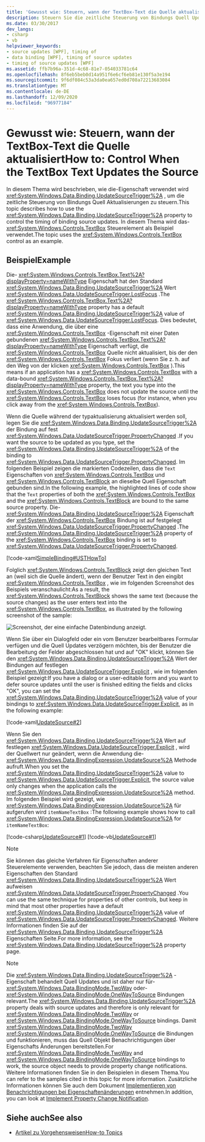 ```yaml
---
title: 'Gewusst wie: Steuern, wann der TextBox-Text die Quelle aktualisiert'
description: Steuern Sie die zeitliche Steuerung von Bindungs Quell Updates mithilfe der updatesourcetriggereigenschaft in Windows Presentation Foundation (WPF).
ms.date: 03/30/2017
dev_langs:
- csharp
- vb
helpviewer_keywords:
- source updates [WPF], timing of
- data binding [WPF], timing of source updates
- timing of source updates [WPF]
ms.assetid: ffb7b96a-351d-4c68-81e7-054033781c64
ms.openlocfilehash: 8f6eb5beb0d14a951f6e6cf6eb81e130f5a3e194
ms.sourcegitcommit: 9f6df084c53a3da0ea657ed0d708a72213683084
ms.translationtype: MT
ms.contentlocale: de-DE
ms.lasthandoff: 12/09/2020
ms.locfileid: "96977184"
---
```

# <a name="how-to-control-when-the-textbox-text-updates-the-source"></a><span data-ttu-id="76b52-103">Gewusst wie: Steuern, wann der TextBox-Text die Quelle aktualisiert</span><span class="sxs-lookup"><span data-stu-id="76b52-103">How to: Control When the TextBox Text Updates the Source</span></span>
<span data-ttu-id="76b52-104">In diesem Thema wird beschrieben, wie die-Eigenschaft verwendet wird <xref:System.Windows.Data.Binding.UpdateSourceTrigger%2A> , um die zeitliche Steuerung von Bindungs Quell Aktualisierungen zu steuern.</span><span class="sxs-lookup"><span data-stu-id="76b52-104">This topic describes how to use the <xref:System.Windows.Data.Binding.UpdateSourceTrigger%2A> property to control the timing of binding source updates.</span></span> <span data-ttu-id="76b52-105">In diesem Thema wird das- <xref:System.Windows.Controls.TextBox> Steuerelement als Beispiel verwendet.</span><span class="sxs-lookup"><span data-stu-id="76b52-105">The topic uses the <xref:System.Windows.Controls.TextBox> control as an example.</span></span>

## <a name="example"></a><span data-ttu-id="76b52-106">Beispiel</span><span class="sxs-lookup"><span data-stu-id="76b52-106">Example</span></span>
 <span data-ttu-id="76b52-107">Die- <xref:System.Windows.Controls.TextBox.Text%2A?displayProperty=nameWithType> Eigenschaft hat den Standard <xref:System.Windows.Data.Binding.UpdateSourceTrigger%2A> Wert <xref:System.Windows.Data.UpdateSourceTrigger.LostFocus> .</span><span class="sxs-lookup"><span data-stu-id="76b52-107">The <xref:System.Windows.Controls.TextBox.Text%2A?displayProperty=nameWithType> property has a default <xref:System.Windows.Data.Binding.UpdateSourceTrigger%2A> value of <xref:System.Windows.Data.UpdateSourceTrigger.LostFocus>.</span></span> <span data-ttu-id="76b52-108">Dies bedeutet, dass eine Anwendung, die über eine <xref:System.Windows.Controls.TextBox> -Eigenschaft mit einer Daten gebundenen <xref:System.Windows.Controls.TextBox.Text%2A?displayProperty=nameWithType> Eigenschaft verfügt, die <xref:System.Windows.Controls.TextBox> Quelle nicht aktualisiert, bis der den <xref:System.Windows.Controls.TextBox> Fokus verliert (wenn Sie z. h. auf den Weg von der klicken <xref:System.Windows.Controls.TextBox> ).</span><span class="sxs-lookup"><span data-stu-id="76b52-108">This means if an application has a <xref:System.Windows.Controls.TextBox> with a data-bound <xref:System.Windows.Controls.TextBox.Text%2A?displayProperty=nameWithType> property, the text you type into the <xref:System.Windows.Controls.TextBox> does not update the source until the <xref:System.Windows.Controls.TextBox> loses focus (for instance, when you click away from the <xref:System.Windows.Controls.TextBox>).</span></span>

 <span data-ttu-id="76b52-109">Wenn die Quelle während der typaktualisierung aktualisiert werden soll, legen Sie die <xref:System.Windows.Data.Binding.UpdateSourceTrigger%2A> der Bindung auf fest <xref:System.Windows.Data.UpdateSourceTrigger.PropertyChanged> .</span><span class="sxs-lookup"><span data-stu-id="76b52-109">If you want the source to be updated as you type, set the <xref:System.Windows.Data.Binding.UpdateSourceTrigger%2A> of the binding to <xref:System.Windows.Data.UpdateSourceTrigger.PropertyChanged>.</span></span> <span data-ttu-id="76b52-110">Im folgenden Beispiel zeigen die markierten Codezeilen, dass die `Text` Eigenschaften von <xref:System.Windows.Controls.TextBox> und <xref:System.Windows.Controls.TextBlock> an dieselbe Quell Eigenschaft gebunden sind.</span><span class="sxs-lookup"><span data-stu-id="76b52-110">In the following example, the highlighted lines of code show that the `Text` properties of both the <xref:System.Windows.Controls.TextBox> and the <xref:System.Windows.Controls.TextBlock> are bound to the same source property.</span></span> <span data-ttu-id="76b52-111">Die- <xref:System.Windows.Data.Binding.UpdateSourceTrigger%2A> Eigenschaft der <xref:System.Windows.Controls.TextBox> Bindung ist auf festgelegt <xref:System.Windows.Data.UpdateSourceTrigger.PropertyChanged> .</span><span class="sxs-lookup"><span data-stu-id="76b52-111">The <xref:System.Windows.Data.Binding.UpdateSourceTrigger%2A> property of the <xref:System.Windows.Controls.TextBox> binding is set to <xref:System.Windows.Data.UpdateSourceTrigger.PropertyChanged>.</span></span>

 [!code-xaml[SimpleBinding#USTHowTo](~/samples/snippets/visualbasic/VS_Snippets_Wpf/SimpleBinding/VisualBasic/Page1.xaml?highlight=33-39,41-42)]

 <span data-ttu-id="76b52-112">Folglich <xref:System.Windows.Controls.TextBlock> zeigt den gleichen Text an (weil sich die Quelle ändert), wenn der Benutzer Text in den eingibt <xref:System.Windows.Controls.TextBox> , wie im folgenden Screenshot des Beispiels veranschaulicht:</span><span class="sxs-lookup"><span data-stu-id="76b52-112">As a result, the <xref:System.Windows.Controls.TextBlock> shows the same text (because the source changes) as the user enters text into the <xref:System.Windows.Controls.TextBox>, as illustrated by the following screenshot of the sample:</span></span>

 ![Screenshot, der eine einfache Datenbindung anzeigt.](./media/how-to-control-when-the-textbox-text-updates-the-source/data-binding-simple-binding-sample.png)

 <span data-ttu-id="76b52-114">Wenn Sie über ein Dialogfeld oder ein vom Benutzer bearbeitbares Formular verfügen und die Quell Updates verzögern möchten, bis der Benutzer die Bearbeitung der Felder abgeschlossen hat und auf "OK" klickt, können Sie den <xref:System.Windows.Data.Binding.UpdateSourceTrigger%2A> Wert der Bindungen auf festlegen <xref:System.Windows.Data.UpdateSourceTrigger.Explicit> , wie im folgenden Beispiel gezeigt:</span><span class="sxs-lookup"><span data-stu-id="76b52-114">If you have a dialog or a user-editable form and you want to defer source updates until the user is finished editing the fields and clicks "OK", you can set the <xref:System.Windows.Data.Binding.UpdateSourceTrigger%2A> value of your bindings to <xref:System.Windows.Data.UpdateSourceTrigger.Explicit>, as in the following example:</span></span>

 [!code-xaml[UpdateSource#2](~/samples/snippets/csharp/VS_Snippets_Wpf/UpdateSource/CSharp/Window1.xaml#2)]

 <span data-ttu-id="76b52-115">Wenn Sie den <xref:System.Windows.Data.Binding.UpdateSourceTrigger%2A> Wert auf festlegen <xref:System.Windows.Data.UpdateSourceTrigger.Explicit> , wird der Quellwert nur geändert, wenn die Anwendung die- <xref:System.Windows.Data.BindingExpression.UpdateSource%2A> Methode aufruft.</span><span class="sxs-lookup"><span data-stu-id="76b52-115">When you set the <xref:System.Windows.Data.Binding.UpdateSourceTrigger%2A> value to <xref:System.Windows.Data.UpdateSourceTrigger.Explicit>, the source value only changes when the application calls the <xref:System.Windows.Data.BindingExpression.UpdateSource%2A> method.</span></span> <span data-ttu-id="76b52-116">Im folgenden Beispiel wird gezeigt, wie <xref:System.Windows.Data.BindingExpression.UpdateSource%2A> für aufgerufen wird `itemNameTextBox` :</span><span class="sxs-lookup"><span data-stu-id="76b52-116">The following example shows how to call <xref:System.Windows.Data.BindingExpression.UpdateSource%2A> for `itemNameTextBox`:</span></span>

 [!code-csharp[UpdateSource#1](~/samples/snippets/csharp/VS_Snippets_Wpf/UpdateSource/CSharp/Window1.xaml.cs#1)]
 [!code-vb[UpdateSource#1](~/samples/snippets/visualbasic/VS_Snippets_Wpf/UpdateSource/VisualBasic/Window1.xaml.vb#1)]

> [!NOTE]
> <span data-ttu-id="76b52-117">Sie können das gleiche Verfahren für Eigenschaften anderer Steuerelemente verwenden, beachten Sie jedoch, dass die meisten anderen Eigenschaften den Standard <xref:System.Windows.Data.Binding.UpdateSourceTrigger%2A> Wert aufweisen <xref:System.Windows.Data.UpdateSourceTrigger.PropertyChanged> .</span><span class="sxs-lookup"><span data-stu-id="76b52-117">You can use the same technique for properties of other controls, but keep in mind that most other properties have a default <xref:System.Windows.Data.Binding.UpdateSourceTrigger%2A> value of <xref:System.Windows.Data.UpdateSourceTrigger.PropertyChanged>.</span></span> <span data-ttu-id="76b52-118">Weitere Informationen finden Sie auf der <xref:System.Windows.Data.Binding.UpdateSourceTrigger%2A> Eigenschaften Seite.</span><span class="sxs-lookup"><span data-stu-id="76b52-118">For more information, see the <xref:System.Windows.Data.Binding.UpdateSourceTrigger%2A> property page.</span></span>

> [!NOTE]
> <span data-ttu-id="76b52-119">Die <xref:System.Windows.Data.Binding.UpdateSourceTrigger%2A> -Eigenschaft behandelt Quell Updates und ist daher nur für- <xref:System.Windows.Data.BindingMode.TwoWay> oder- <xref:System.Windows.Data.BindingMode.OneWayToSource> Bindungen relevant.</span><span class="sxs-lookup"><span data-stu-id="76b52-119">The <xref:System.Windows.Data.Binding.UpdateSourceTrigger%2A> property deals with source updates and therefore is only relevant for <xref:System.Windows.Data.BindingMode.TwoWay> or <xref:System.Windows.Data.BindingMode.OneWayToSource> bindings.</span></span> <span data-ttu-id="76b52-120">Damit <xref:System.Windows.Data.BindingMode.TwoWay> <xref:System.Windows.Data.BindingMode.OneWayToSource> die Bindungen und funktionieren, muss das Quell Objekt Benachrichtigungen über Eigenschafts Änderungen bereitstellen.</span><span class="sxs-lookup"><span data-stu-id="76b52-120">For <xref:System.Windows.Data.BindingMode.TwoWay> and <xref:System.Windows.Data.BindingMode.OneWayToSource> bindings to work, the source object needs to provide property change notifications.</span></span> <span data-ttu-id="76b52-121">Weitere Informationen finden Sie in den Beispielen in diesem Thema.</span><span class="sxs-lookup"><span data-stu-id="76b52-121">You can refer to the samples cited in this topic for more information.</span></span> <span data-ttu-id="76b52-122">Zusätzliche Informationen können Sie auch dem Dokument [Implementieren von Benachrichtigungen bei Eigenschaftenänderungen](how-to-implement-property-change-notification.md) entnehmen.</span><span class="sxs-lookup"><span data-stu-id="76b52-122">In addition, you can look at [Implement Property Change Notification](how-to-implement-property-change-notification.md).</span></span>

## <a name="see-also"></a><span data-ttu-id="76b52-123">Siehe auch</span><span class="sxs-lookup"><span data-stu-id="76b52-123">See also</span></span>

- [<span data-ttu-id="76b52-124">Artikel zu Vorgehensweisen</span><span class="sxs-lookup"><span data-stu-id="76b52-124">How-to Topics</span></span>](data-binding-how-to-topics.md)
